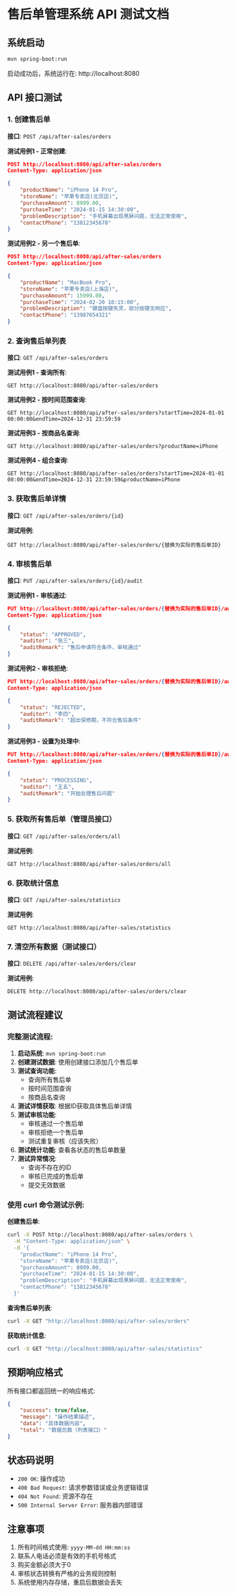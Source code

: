 # 售后单管理系统 API 测试文档

## 系统启动
```bash
mvn spring-boot:run
```
启动成功后，系统运行在: http://localhost:8080

## API 接口测试

### 1. 创建售后单
**接口**: `POST /api/after-sales/orders`

**测试用例1 - 正常创建**:
```json
POST http://localhost:8080/api/after-sales/orders
Content-Type: application/json

{
    "productName": "iPhone 14 Pro",
    "storeName": "苹果专卖店(北京店)",
    "purchaseAmount": 8999.00,
    "purchaseTime": "2024-01-15 14:30:00",
    "problemDescription": "手机屏幕出现黑屏问题，无法正常使用",
    "contactPhone": "13812345678"
}
```

**测试用例2 - 另一个售后单**:
```json
POST http://localhost:8080/api/after-sales/orders
Content-Type: application/json

{
    "productName": "MacBook Pro",
    "storeName": "苹果专卖店(上海店)",
    "purchaseAmount": 15999.00,
    "purchaseTime": "2024-02-20 10:15:00",
    "problemDescription": "键盘按键失灵，部分按键无响应",
    "contactPhone": "13987654321"
}
```

### 2. 查询售后单列表
**接口**: `GET /api/after-sales/orders`

**测试用例1 - 查询所有**:
```
GET http://localhost:8080/api/after-sales/orders
```

**测试用例2 - 按时间范围查询**:
```
GET http://localhost:8080/api/after-sales/orders?startTime=2024-01-01 00:00:00&endTime=2024-12-31 23:59:59
```

**测试用例3 - 按商品名查询**:
```
GET http://localhost:8080/api/after-sales/orders?productName=iPhone
```

**测试用例4 - 组合查询**:
```
GET http://localhost:8080/api/after-sales/orders?startTime=2024-01-01 00:00:00&endTime=2024-12-31 23:59:59&productName=iPhone
```

### 3. 获取售后单详情
**接口**: `GET /api/after-sales/orders/{id}`

**测试用例**:
```
GET http://localhost:8080/api/after-sales/orders/{替换为实际的售后单ID}
```

### 4. 审核售后单
**接口**: `PUT /api/after-sales/orders/{id}/audit`

**测试用例1 - 审核通过**:
```json
PUT http://localhost:8080/api/after-sales/orders/{替换为实际的售后单ID}/audit
Content-Type: application/json

{
    "status": "APPROVED",
    "auditor": "张三",
    "auditRemark": "售后申请符合条件，审核通过"
}
```

**测试用例2 - 审核拒绝**:
```json
PUT http://localhost:8080/api/after-sales/orders/{替换为实际的售后单ID}/audit
Content-Type: application/json

{
    "status": "REJECTED",
    "auditor": "李四",
    "auditRemark": "超出保修期，不符合售后条件"
}
```

**测试用例3 - 设置为处理中**:
```json
PUT http://localhost:8080/api/after-sales/orders/{替换为实际的售后单ID}/audit
Content-Type: application/json

{
    "status": "PROCESSING",
    "auditor": "王五",
    "auditRemark": "开始处理售后问题"
}
```

### 5. 获取所有售后单（管理员接口）
**接口**: `GET /api/after-sales/orders/all`

**测试用例**:
```
GET http://localhost:8080/api/after-sales/orders/all
```

### 6. 获取统计信息
**接口**: `GET /api/after-sales/statistics`

**测试用例**:
```
GET http://localhost:8080/api/after-sales/statistics
```

### 7. 清空所有数据（测试接口）
**接口**: `DELETE /api/after-sales/orders/clear`

**测试用例**:
```
DELETE http://localhost:8080/api/after-sales/orders/clear
```

## 测试流程建议

### 完整测试流程:
1. **启动系统**: `mvn spring-boot:run`
2. **创建测试数据**: 使用创建接口添加几个售后单
3. **测试查询功能**: 
   - 查询所有售后单
   - 按时间范围查询
   - 按商品名查询
4. **测试详情获取**: 根据ID获取具体售后单详情
5. **测试审核功能**: 
   - 审核通过一个售后单
   - 审核拒绝一个售后单
   - 测试重复审核（应该失败）
6. **测试统计功能**: 查看各状态的售后单数量
7. **测试异常情况**:
   - 查询不存在的ID
   - 审核已完成的售后单
   - 提交无效数据

### 使用 curl 命令测试示例:

**创建售后单**:
```bash
curl -X POST http://localhost:8080/api/after-sales/orders \
  -H "Content-Type: application/json" \
  -d '{
    "productName": "iPhone 14 Pro",
    "storeName": "苹果专卖店(北京店)",
    "purchaseAmount": 8999.00,
    "purchaseTime": "2024-01-15 14:30:00",
    "problemDescription": "手机屏幕出现黑屏问题，无法正常使用",
    "contactPhone": "13812345678"
  }'
```

**查询售后单列表**:
```bash
curl -X GET "http://localhost:8080/api/after-sales/orders"
```

**获取统计信息**:
```bash
curl -X GET "http://localhost:8080/api/after-sales/statistics"
```

## 预期响应格式

所有接口都返回统一的响应格式:
```json
{
    "success": true/false,
    "message": "操作结果描述",
    "data": "具体数据内容",
    "total": "数据总数（列表接口）"
}
```

## 状态码说明
- `200 OK`: 操作成功
- `400 Bad Request`: 请求参数错误或业务逻辑错误
- `404 Not Found`: 资源不存在
- `500 Internal Server Error`: 服务器内部错误

## 注意事项
1. 所有时间格式使用: `yyyy-MM-dd HH:mm:ss`
2. 联系人电话必须是有效的手机号格式
3. 购买金额必须大于0
4. 审核状态转换有严格的业务规则控制
5. 系统使用内存存储，重启后数据会丢失